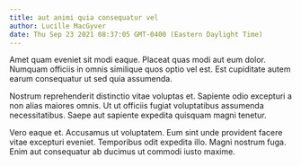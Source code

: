 ```yaml
---
title: aut animi quia consequatur vel
author: Lucille MacGyver
date: Thu Sep 23 2021 08:37:05 GMT-0400 (Eastern Daylight Time)
---
```

Amet quam eveniet sit modi eaque. Placeat quas modi aut eum dolor. Numquam officiis in omnis similique quos optio vel est. Est cupiditate autem earum consequatur ut sed quia assumenda.

 Nostrum reprehenderit distinctio vitae voluptas et. Sapiente odio excepturi a non alias maiores omnis. Ut ut officiis fugiat voluptatibus assumenda necessitatibus. Saepe aut sapiente expedita quisquam magni tenetur.

 Vero eaque et. Accusamus ut voluptatem. Eum sint unde provident facere vitae excepturi eveniet. Temporibus odit expedita illo. Magni nostrum fuga. Enim aut consequatur ab ducimus ut commodi iusto maxime.